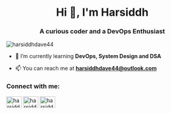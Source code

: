 <h1 align="center">Hi 👋, I'm Harsiddh</h1>
<h3 align="center">A curious coder and a DevOps Enthusiast</h3>

<p align="left"> <img src="https://komarev.com/ghpvc/?username=harsiddhdave44&label=Visitor%20Count&color=57b8f2&style=flat" alt="harsiddhdave44" /> </p>

- 🌱 I’m currently learning **DevOps, System Design and DSA**

- 📫 You can reach me at **harsiddhdave44@outlook.com**

<h3 align="left">Connect with me:</h3>
<p align="left">
<a href="https://twitter.com/harsiddhdave44" target="blank"><img align="center" src="https://raw.githubusercontent.com/rahuldkjain/github-profile-readme-generator/master/src/images/icons/Social/twitter.svg" alt="harsiddhdave44" height="30" width="40" /></a>
<a href="https://linkedin.com/in/harsiddhdave44" target="blank"><img align="center" src="https://raw.githubusercontent.com/rahuldkjain/github-profile-readme-generator/master/src/images/icons/Social/linked-in-alt.svg" alt="harsiddhdave44" height="30" width="40" /></a>
<a href="https://instagram.com/harsiddhdave44" target="blank"><img align="center" src="https://raw.githubusercontent.com/rahuldkjain/github-profile-readme-generator/master/src/images/icons/Social/instagram.svg" alt="harsiddhdave44" height="30" width="40" /></a>
</p>
